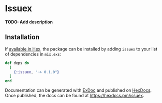 # Issuex

**TODO: Add description**

## Installation

If [available in Hex](https://hex.pm/docs/publish), the package can be installed
by adding `issuex` to your list of dependencies in `mix.exs`:

```elixir
def deps do
  [
    {:issuex, "~> 0.1.0"}
  ]
end
```

Documentation can be generated with [ExDoc](https://github.com/elixir-lang/ex_doc)
and published on [HexDocs](https://hexdocs.pm). Once published, the docs can
be found at <https://hexdocs.pm/issuex>.

